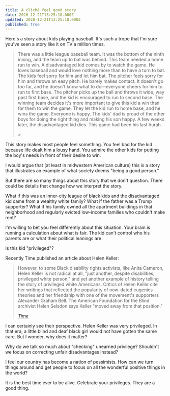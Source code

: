 ```yaml
---
title: A cliché feel good story
date: 2020-12-21T13:25:18.000Z
updated: 2020-12-21T13:25:18.000Z
published: true
---
```


Here's a story about kids playing baseball. It's such a trope that I'm sure you've seen a story like it on TV a million times.

> There was a little league baseball team. It was the bottom of the ninth inning, and the team up to bat was behind. This team needed a home run to win.
> A disadvantaged kid comes by to watch the game. He loves baseball and would love nothing more than to have a turn to bat. 
> The kids feel sorry for him and let him bat. The pitcher feels sorry for him and throws an easy pitch. He barely makes contact. It doesn't go too far, and he doesn't know what to do—everyone cheers for him to run to first base.
> The pitcher picks up the ball and throws it wide, way past first base, and the kid is encouraged to run to second base.
> The winning team decides it's more important to give this kid a win than for them to win the game. They let the kid run to home base, and he wins the game. Everyone is happy. The kids' dad is proud of the other boys for doing the right thing and making his son happy.
> A few weeks later, the disadvantaged kid dies. This game had been his last hurah.
>
> <cite>></cite>

This story makes most people feel something. You feel bad for the kid because life dealt him a lousy hand. You admire the other kids for putting the boy's needs in front of their desire to win.

I would argue that (at least in midwestern American culture) this is a story that illustrates an example of what society deems "being a good person."

But there are so many things about this story that we don't question. There could be details that change how we interpret the story.

What if this was an inner-city league of black kids and the disadvantaged kid came from a wealthy white family? What if the father was a Trump supporter? What if his family owned all the apartment buildings in that neighborhood and regularly evicted low-income families who couldn't make rent?

I'm willing to bet you feel differently about this situation. Your brain is running a calculation about what is fair. The kid can't control who his parents are or what their political leanings are.

Is this kid "privileged"?

Recently Time published an article about Helen Keller:

> However, to some Black disability rights activists, like Anita Cameron, Helen Keller is not radical at all, "just another, despite disabilities, privileged white person," and yet another example of history telling the story of privileged white Americans. Critics of Helen Keller cite her writings that reflected the popularity of now-dated eugenics theories and her friendship with one of the movement's supporters Alexander Graham Bell. The American Foundation for the Blind archivist Helen Selsdon says Keller "moved away from that position."
>
> <cite>[Time](https://time.com/5918660/helen-keller-disability-history/)</cite>

I can certainly see their perspective. Helen Keller was very privileged. In that era, a little blind and deaf black girl would not have gotten the same care. But I wonder, why does it matter?

Why do we talk so much about "checking" unearned privilege?  Shouldn't we focus on correcting unfair disadvantages instead?

I feel our country has become a nation of pessimists. How can we turn things around and get people to focus on all the wonderful positive things in the world?

It is the best time ever to be alive. Celebrate your privileges. They are a good thing.

